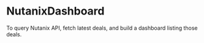 # NutanixDashboard

To query Nutanix API, fetch latest deals, and build a dashboard listing those deals.
